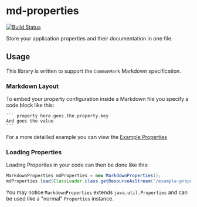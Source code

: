 # md-properties

[![Build Status](https://travis-ci.org/error418/md-properties.svg?branch=master)](https://travis-ci.org/error418/md-properties)

Store your application properties and their documentation in one file.

## Usage

This library is written to support the `CommonMark` Markdown specification.

### Markdown Layout

To embed your property configuration inside a Markdown file you specify a code block like this:

	``` property here.goes.the.property.key
	And goes the value
	```

For a more detailled example you can view the [Example Properties](example-properties.md)

### Loading Properties

Loading Properties in your code can then be done like this:

```java
MarkdownProperties mdProperties = new MarkdownProperties();
mdProperties.load(ClassLoader.class.getResourceAsStream("/example-properties.md"));
```

You may notice `MarkdownProperties` extends `java.util.Properties` and can be used like a "normal" `Properties` instance.
